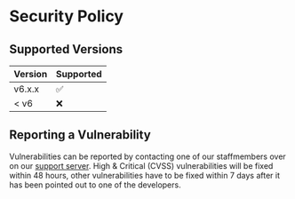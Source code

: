 # Security Policy

## Supported Versions
| Version | Supported          |
| ------- | ------------------ |
| v6.x.x  | :white_check_mark: |
| < v6    | :x:                |

## Reporting a Vulnerability

Vulnerabilities can be reported by contacting one of our staffmembers over on our [support server](https://discord.gg/3SYg3M5). High & Critical (CVSS) vulnerabilities will be fixed within 48 hours, other vulnerabilities have to be fixed within 7 days after it has been pointed out to one of the developers.
